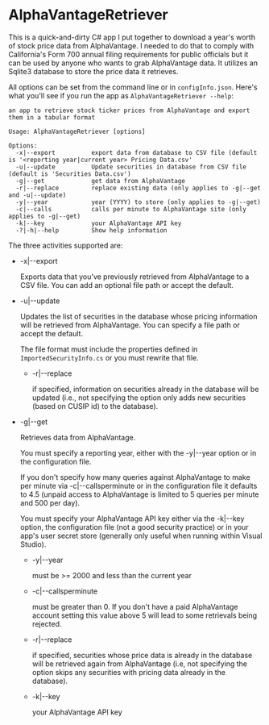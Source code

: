 # AlphaVantageRetriever

This is a quick-and-dirty C# app I put together to download a year's worth of stock price data from AlphaVantage. I needed to do that
to comply with California's Form 700 annual filing requirements for public officials but it can be used by anyone who wants to grab
AlphaVantage data. It utilizes an Sqlite3 database to store the price data it retrieves.

All options can be set from the command line or in `configInfo.json`. Here's what you'll see if you run the app as `AlphaVantageRetriever --help`:

```
an app to retrieve stock ticker prices from AlphaVantage and export them in a tabular format

Usage: AlphaVantageRetriever [options]

Options:
  -x|--export          export data from database to CSV file (default is '<reporting year|current year> Pricing Data.csv'
  -u|--update          Update securities in database from CSV file (default is 'Securities Data.csv')
  -g|--get             get data from AlphaVantage
  -r|--replace         replace existing data (only applies to -g|--get and -u|--update)
  -y|--year            year (YYYY) to store (only applies to -g|--get)
  -c|--calls           calls per minute to AlphaVantage site (only applies to -g|--get)
  -k|--key             your AlphaVantage API key
  -?|-h|--help         Show help information
```
  
The three activities supported are:
  
* -x|--export
   
   Exports data that you've previously retrieved from AlphaVantage to a CSV file. You can add an optional file path or
   accept the default.
     
* -u|--update
   
   Updates the list of securities in the database whose pricing information will be retrieved from AlphaVantage. You
   can specify a file path or accept the default.
   
   The file format must include the properties defined in `ImportedSecurityInfo.cs` or you must rewrite that file.
  
   * -r|--replace
      
      if specified, information on securities already in the database will be updated (i.e., not specifying the option
      only adds new securities (based on CUSIP id) to the database).
      
* -g|--get
   
   Retrieves data from AlphaVantage. 
   
   You must specify a reporting year, either with the -y|--year option or in the configuration file. 
   
   If you don't specify how many queries against AlphaVantage to make per minute via -c|--callsperminute or in the configuration 
   file it defaults to 4.5 (unpaid access to AlphaVantage is limited to 5 queries per minute and 500 per day).
   
   You must specify your AlphaVantage API key either via the -k|--key option, the configuration file (not a good security
   practice) or in your app's user secret store (generally only useful when running within Visual Studio).
   
   * -y|--year
      
      must be >= 2000 and less than the current year
      
   * -c|--callsperminute
      
      must be greater than 0. If you don't have a paid AlphaVantage account setting this value above 5 will lead to some
      retrievals being rejected.
      
   * -r|--replace
      
      if specified, securities whose price data is already in the database will be retrieved again from AlphaVantage (i.e, not
      specifying the option skips any securities with pricing data already in the database).
      
   * -k|--key
      
      your AlphaVantage API key
